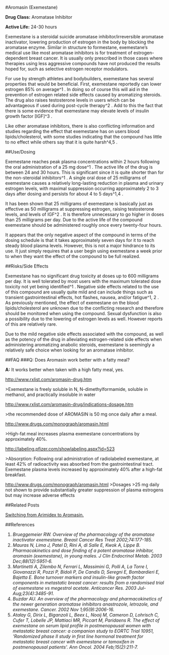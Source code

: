 #Aromasin (Exemestane)

**Drug Class:** Aromatase Inhibitor 

**Active Life:** 24-30 hours

Exemestane is a steroidal suicide aromatase inhibitor/irreversible aromatase inactivator, lowering production of estrogen in the body by blocking the aromatase enzyme. Similar in structure to formestane, exemestane’s medical use like most aromatase inhibitors is for treatment of estrogen-dependent breast cancer. It is usually only prescribed in those cases where therapies using less aggressive compounds have not produced the results hoped for, such as selective estrogen receptor modulators. 

For use by strength athletes and bodybuilders, exemestane has several properties that would be beneficial. First, exemestane reportedly can lower estrogen 85% on average^1 . In doing so of course this will aid in the prevention of estrogen related side effects caused by aromatizing steroids. The drug also raises testosterone levels in users which can be advantageous if used during post-cycle therapy^2 . Add to this the fact that there is some evidence that exemestane may elevate levels of insulin growth factor [IGF]^3 . 

Like other aromatase inhibitors, there is also conflicting information and studies regarding the effect that exemestane has on users blood lipids/cholesterol, with some studies indicating that the compound has little to no effect while others say that it is quite harsh^4,5 . 

##Use/Dosing

Exemestane reaches peak plasma concentrations within 2 hours following the oral administration of a 25 mg dose^1 . The active life of the drug is between 24 and 30 hours. This is significant since it is quite shorter than for the non-steroidal inhibitors^1 . A single oral dose of 25 milligrams of exemestane causes a relatively long-lasting reduction in plasma and urinary estrogen levels, with maximal suppression occurring approximately 2 to 3 days after dosing and persists for about 4 to 5 days^1,4 .

It has been shown that 25 milligrams of exemestane is basically just as effective as 50 milligrams at suppressing estrogen, raising testosterone levels, and levels of IGF^2 . It is therefore unnecessary to go higher in doses than 25 milligrams per day. Due to the active life of the compound exemestane should be administered roughly once every twenty-four hours. 

It appears that the only negative aspect of the compound in terms of the dosing schedule is that it takes approximately seven days for it to reach steady blood plasma levels. However, this is not a major hindrance to its use. It just simply requires that a user begin using exemestane a week prior to when they want the effect of the compound to be full realized. 

##Risks/Side Effects

Exemestane has no significant drug toxicity at doses up to 600 milligrams per day. It is well tolerated by most users with the maximum tolerated dose toxicity not yet being identified^1 . Negative side effects related to the use of this compound are usually quite mild and can include things such as transient gastrointestinal effects, hot flashes, nausea, and/or fatigue^1, 2 . As previously mentioned, the effect of exemestane on the blood lipids/cholesterol are unknown due to the conflicting research and therefore should be monitored when using the compound. Sexual dysfunction is also a possibility due to the lowering of estrogen levels as well. However reports of this are relatively rare.

Due to the mild negative side effects associated with the compound, as well as the potency of the drug in alleviating estrogen-related side effects when administering aromatizing anabolic steroids, exemestane is seemingly a relatively safe choice when looking for an aromatase inhibitor. 

##FAQ
###Q: Does Aromasin work better with a fatty meal?

**A:** It works better when taken with a high fatty meal, yes.

http://www.rxlist.com/aromasin-drug.htm

&gt;Exemestane is freely soluble in N, N-dimethylformamide, soluble in methanol, and practically insoluble in water

http://www.rxlist.com/aromasin-drug/indications-dosage.htm

&gt;the recommended dose of AROMASIN is 50 mg once daily after a meal.

http://www.drugs.com/monograph/aromasin.html

&gt;High-fat meal increases plasma exemestane concentrations by approximately 40%.

http://labeling.pfizer.com/showlabeling.aspx?id=523

&gt;Absorption: Following oral administration of radiolabeled exemestane, at least 42% of radioactivity was 
absorbed from the gastrointestinal tract. Exemestane plasma levels increased by approximately 40% after a high-fat 
breakfast. 

http://www.drugs.com/monograph/aromasin.html
&gt;Dosages &gt;25 mg daily not shown to provide substantially greater suppression of plasma estrogens but may increase adverse effects

##Related Posts

[Switching from Arimidex to Aromasin.](/r/steroids/comments/24zbha/making_a_switch_from_arimidex_to_aromasin_how/)

##References

1. *Brueggemeier RW. Overview of the pharmacology of the aromatase inactivator exemestane. Breast Cancer Res Treat 2002;74:177-185.*
2. *Mauras N, Lima J, Patel D, Rini A, di Salle E, Kwok A, Lippe B. Pharmacokinetics and dose finding of a potent aromatase inhibitor, aromasin (exemestane), in young males. J Clin Endocrinol Metab. 2003 Dec;88(12):5951-6.*
3. *Martinetti A, Zilembo N, Ferrari L, Massimini G, Polli A, La Torre I, Giovanazzi R, Pozzi P, Bidoli P, De Candis D, Seregni E, Bombardieri E, Bajetta E. Bone turnover markers and insulin-like growth factor components in metastatic breast cancer: results from a randomised trial of exemestane vs megestrol acetate. Anticancer Res. 2003 Jul-Aug;23(4):3485-91.*
4. *Buzdar AU. An overview of the pharmacology and pharmacokinetics of the newer generation aromatase inhibitors anastrozole, letrozole, and exemestane. Cancer. 2002 Nov 1;95(9):2006-16.*
5. *Atalay G, Dirix L, Biganzoli L, Beex L, Nooij M, Cameron D, Lohrisch C, Cufer T, Lobelle JP, Mattiaci MR, Piccart M, Paridaens R. The effect of exemestane on serum lipid profile in postmenopausal women with metastatic breast cancer: a companion study to EORTC Trial 10951, 'Randomized phase II study in first line hormonal treatment for metastatic breast cancer with exemestane or tamoxifen in postmenopausal patients'. Ann Oncol. 2004 Feb;15(2):211-7.*